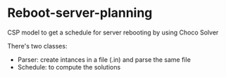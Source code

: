 # Reboot-server-planning
CSP model to get a schedule for server rebooting by using Choco Solver

There's two classes:
* Parser: create intances in a file (.in) and parse the same file
* Schedule: to compute the solutions 
